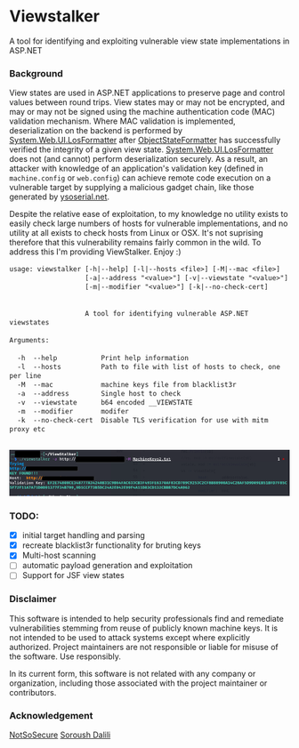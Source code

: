 # Viewstalker
A tool for identifying and exploiting vulnerable view state implementations in ASP.NET 


### Background

View states are used in ASP.NET applications to preserve page and control values between round trips. View states may or may not be encrypted, and may or may not be signed using the machine authentication code (MAC) validation mechanism. Where MAC validation is implemented, deserialization on the backend is performed by [System.Web.UI.LosFormatter](https://docs.microsoft.com/en-us/dotnet/api/system.web.ui.losformatter?view=netframework-4.8) after [ObjectStateFormatter](https://learn.microsoft.com/en-us/dotnet/api/system.web.ui.objectstateformatter?view=netframework-4.8) has successfully verified the integrity of a given view state. [System.Web.UI.LosFormatter](https://docs.microsoft.com/en-us/dotnet/api/system.web.ui.losformatter?view=netframework-4.8) does not (and cannot) perform deserialization securely. As a result, an attacker with knowledge of an application's validation key (defined in `machine.config` or `web.config`) can achieve remote code execution on a vulnerable target by supplying a malicious gadget chain, like those generated by [ysoserial.net](https://github.com/pwntester/ysoserial.net). 

Despite the relative ease of exploitation, to my knowledge no utility exists to easily check large numbers of hosts for vulnerable implementations, and no utility at all exists to check hosts from Linux or OSX. It's not suprising therefore that this vulnerability remains fairly common in the wild. To address this I'm providing ViewStalker. Enjoy :) 

```
usage: viewstalker [-h|--help] [-l|--hosts <file>] [-M|--mac <file>]
                   [-a|--address "<value>"] [-v|--viewstate "<value>"] 
                   [-m|--modifier "<value>"] [-k|--no-check-cert]
                   

                   A tool for identifying vulnerable ASP.NET viewstates

Arguments:

  -h  --help           Print help information
  -l  --hosts          Path to file with list of hosts to check, one per line
  -M  --mac            machine keys file from blacklist3r
  -a  --address        Single host to check
  -v  --viewstate      b64 encoded __VIEWSTATE
  -m  --modifier       modifer
  -k  --no-check-cert  Disable TLS verification for use with mitm proxy etc


```

![success](./viewstalker_single.png)



### TODO:
- [x] initial target handling and parsing
- [x] recreate blacklist3r functionality for bruting keys
- [x] Multi-host scanning
- [ ] automatic payload generation and exploitation
- [ ] Support for JSF view states

### Disclaimer

This software is intended to help security professionals find and remediate vulnerabilities stemming from reuse of publicly known machine keys. It is not intended to be used to attack systems except where explicitly authorized. Project maintainers are not responsible or liable for misuse of the software. Use responsibly.

In its current form, this software is not related with any company or organization, including those associated with the project maintainer or contributors.

### Acknowledgement 
[NotSoSecure](https://github.com/NotSoSecure)
[Soroush Dalili](https://soroush.secproject.com/blog/2019/04/exploiting-deserialisation-in-asp-net-via-viewstate/) 

